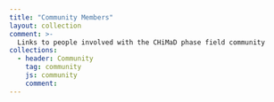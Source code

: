 ```yaml
---
title: "Community Members"
layout: collection
comment: >-
  Links to people involved with the CHiMaD phase field community
collections:
  - header: Community
    tag: community
    js: community
    comment:
---
```

